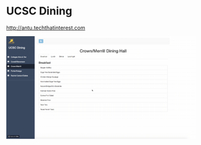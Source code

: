 # UCSC Dining
http://antu.techthatinterest.com

![main](https://github.com/shafihaque7/Website/blob/master/demo1.gif)
